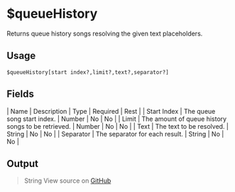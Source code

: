 # $queueHistory
Returns queue history songs resolving the given text placeholders.
## Usage
```
$queueHistory[start index?,limit?,text?,separator?]
```
## Fields
| Name        | Description                                        | Type   | Required | Rest |
| Start Index | The queue song start index.                        | Number | No       | No   |
| Limit       | The amount of queue history songs to be retrieved. | Number | No       | No   |
| Text        | The text to be resolved.                           | String | No       | No   |
| Separator   | The separator for each result.                     | String | No       | No   |

## Output
> String
View source on [GitHub](https://github.com/Cyberghxst/forgemusic/blob/dev/src/natives/queueHistory.ts)